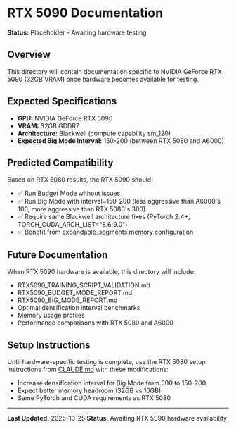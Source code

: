 # RTX 5090 Documentation

**Status:** Placeholder - Awaiting hardware testing

## Overview

This directory will contain documentation specific to NVIDIA GeForce RTX 5090 (32GB VRAM) once hardware becomes available for testing.

## Expected Specifications

- **GPU:** NVIDIA GeForce RTX 5090
- **VRAM:** 32GB GDDR7
- **Architecture:** Blackwell (compute capability sm_120)
- **Expected Big Mode Interval:** 150-200 (between RTX 5080 and A6000)

## Predicted Compatibility

Based on RTX 5080 results, the RTX 5090 should:
- ✅ Run Budget Mode without issues
- ✅ Run Big Mode with interval=150-200 (less aggressive than A6000's 100, more aggressive than RTX 5080's 300)
- ✅ Require same Blackwell architecture fixes (PyTorch 2.4+, TORCH_CUDA_ARCH_LIST="8.6;9.0")
- ✅ Benefit from expandable_segments memory configuration

## Future Documentation

When RTX 5090 hardware is available, this directory will include:
- RTX5090_TRAINING_SCRIPT_VALIDATION.md
- RTX5090_BUDGET_MODE_REPORT.md
- RTX5090_BIG_MODE_REPORT.md
- Optimal densification interval benchmarks
- Memory usage profiles
- Performance comparisons with RTX 5080 and A6000

## Setup Instructions

Until hardware-specific testing is complete, use the RTX 5080 setup instructions from [CLAUDE.md](../../CLAUDE.md) with these modifications:
- Increase densification interval for Big Mode from 300 to 150-200
- Expect better memory headroom (32GB vs 16GB)
- Same PyTorch and CUDA requirements as RTX 5080

---

**Last Updated:** 2025-10-25
**Status:** Awaiting RTX 5090 hardware availability
